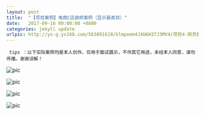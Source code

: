 ```yaml
---
layout: post
title:  "【项目案例】电商C店装修案例（显示器类目）"
date:   2017-09-16 00:00:00 +0800
categories: jekyll update
urlpic: http://ys-g.ys168.com/563091619/klmpoem4J4U6H37J3MV4/项目4-网页封面图.jpg
---
```



` tips ：以下实际案例均是本人创作，仅用于面试展示，不作其它用途，未经本人同意，请勿传播。谢谢谅解！`

![pic](http://ys-g.ys168.com/563091616/g3N5U3K46F2QNUklmpoe/a1.jpg)

![pic](http://ys-g.ys168.com/563091648/l6K2V4L246WN3Lkojopi/a2-1.jpg)

![pic](http://ys-g.ys168.com/563091650/k4J4U6H385UM5Lmkksog/a2-2.jpg)

![pic](http://ys-g.ys168.com/563091651/mkksogk3L3W2I773TO4W/a2-3.jpg)


